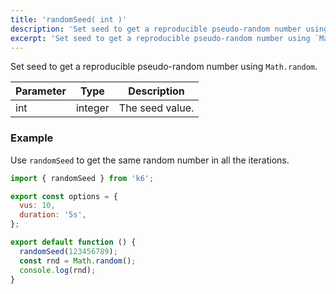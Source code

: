 ```yaml
---
title: 'randomSeed( int )'
description: 'Set seed to get a reproducible pseudo-random number using `Math.random`.'
excerpt: 'Set seed to get a reproducible pseudo-random number using `Math.random`.'
---
```


Set seed to get a reproducible pseudo-random number using `Math.random`.

| Parameter | Type    | Description     |
| --------- | ------- | --------------- |
| int       | integer | The seed value. |

### Example

Use `randomSeed` to get the same random number in all the iterations.

<CodeGroup labels={[]}>

```javascript
import { randomSeed } from 'k6';

export const options = {
  vus: 10,
  duration: '5s',
};

export default function () {
  randomSeed(123456789);
  const rnd = Math.random();
  console.log(rnd);
}
```

</CodeGroup>
